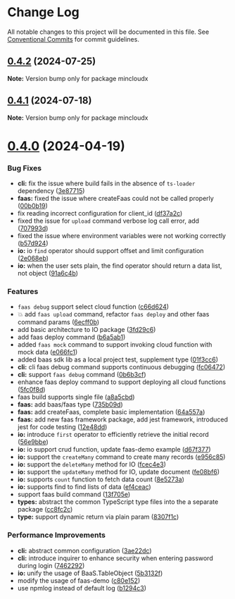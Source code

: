 # Change Log

All notable changes to this project will be documented in this file.
See [Conventional Commits](https://conventionalcommits.org) for commit guidelines.

## [0.4.2](https://github.com/anran758/mincloudx/compare/v4.0.2...v0.4.2) (2024-07-25)

**Note:** Version bump only for package mincloudx

## [0.4.1](https://github.com/anran758/mincloudx/compare/v4.0.1...v0.4.1) (2024-07-18)

**Note:** Version bump only for package mincloudx

# [0.4.0](https://github.com/anran758/mincloudx/compare/v0.1.1...v0.4.0) (2024-04-19)

### Bug Fixes

- **cli:** fix the issue where build fails in the absence of `ts-loader` dependency ([3e87715](https://github.com/anran758/mincloudx/commit/3e8771531d9a0f8cbaf8bd9fb2c11bcb393c9e11))
- **faas:** fixed the issue where createFaas could not be called properly ([00b0b19](https://github.com/anran758/mincloudx/commit/00b0b194ab165332fd3c9058649e89ce9e99e8f7))
- fix reading incorrect configuration for client_id ([df37a2c](https://github.com/anran758/mincloudx/commit/df37a2c8896a4b610a9c9afc48172da076b86f89))
- fixed the issue for `upload` command verbose log call error, add ([707993d](https://github.com/anran758/mincloudx/commit/707993d736753853e3d14fc8b1b617e5c59608be))
- fixed the issue where environment variables were not working correctly ([b57d924](https://github.com/anran758/mincloudx/commit/b57d924c9143ca84d4a7b653aed1daa6bf3f2918))
- **io:** io `find` operator should support offset and limit configuration ([2e068eb](https://github.com/anran758/mincloudx/commit/2e068eb81aa2fce1d0fdb150ab83d0467b9059a3))
- **io:** when the user sets plain, the find operator should return a data list, not object ([91a6c4b](https://github.com/anran758/mincloudx/commit/91a6c4b20a7024fd5f660ed0df6c953571d7be1a))

### Features

- `faas debug` support select cloud function ([c66d624](https://github.com/anran758/mincloudx/commit/c66d624b4fbd6ff31218a424694f9e08453955e6))
- 💥 add `faas upload` command, refactor `faas deploy` and other faas command params ([6ecff0b](https://github.com/anran758/mincloudx/commit/6ecff0bc52a3b5f3592d2f3a310c3626c1319847))
- add basic architecture to IO package ([3fd29c6](https://github.com/anran758/mincloudx/commit/3fd29c67a36da47ae831d31dbfc5c4379c03305d))
- add faas deploy command ([b6a5ab1](https://github.com/anran758/mincloudx/commit/b6a5ab18cd842941ae903871360ddc2f688376fb))
- added `faas mock` command to support invoking cloud function with mock data ([e066fc1](https://github.com/anran758/mincloudx/commit/e066fc107d63bb55e2f6f128429f93f7618ffba8))
- added baas sdk lib as a local project test, supplement type ([01f3cc6](https://github.com/anran758/mincloudx/commit/01f3cc6ab6a993a0f27f2c14deb1ec525e7c3c52))
- **cli:** cli faas debug command supports continuous debugging ([fc06472](https://github.com/anran758/mincloudx/commit/fc06472b46cb3ae3fffcddc0406fe44df94d4c3b))
- **cli:** support `faas debug` command ([0b6b3cf](https://github.com/anran758/mincloudx/commit/0b6b3cfbfc6594eb8ad1bc9d2e74ee4d057a3dd3))
- enhance faas deploy command to support deploying all cloud functions ([5fc0f8d](https://github.com/anran758/mincloudx/commit/5fc0f8d0e808ccc80a09ef4ab578de47b7c65a11))
- faas build supports single file ([a8a5cbd](https://github.com/anran758/mincloudx/commit/a8a5cbdc1a0db637fa8586c86f3adfbe28eb74d4))
- **faas:** add baas/faas type ([735b09d](https://github.com/anran758/mincloudx/commit/735b09d41de4f8659d765315a3dfb1d62f5b96f5))
- **faas:** add createFaas, complete basic implementation ([64a557a](https://github.com/anran758/mincloudx/commit/64a557a85aa64995e0a44a432d1f93b9f1a18306))
- **faas:** add new faas framework package, add jest framework, introduced jest for code testing ([12e48dd](https://github.com/anran758/mincloudx/commit/12e48dd7d07a8334f3f3ee52ce39bae807e93f6d))
- **io:** introduce `first` operator to efficiently retrieve the initial record ([56e9bbe](https://github.com/anran758/mincloudx/commit/56e9bbe1a1a22947380ee9289f6a19eae19b8f53))
- **io:** io support crud function, update faas-demo example ([d67f377](https://github.com/anran758/mincloudx/commit/d67f377c564d0935679c06d2c5c357d064321aae))
- **io:** support the `createMany` command to create many records ([e956c85](https://github.com/anran758/mincloudx/commit/e956c8541b403af50d5895c9c4c33161f246cfc3))
- **io:** support the `deleteMany` method for IO ([fcec4e3](https://github.com/anran758/mincloudx/commit/fcec4e3a292d88fb21695f767f8d64f641312655))
- **io:** support the `updateMany` method for IO, update document ([fe08bf6](https://github.com/anran758/mincloudx/commit/fe08bf6c75af054444a71197ecd815fb4b17f926))
- **io:** supports `count` function to fetch data count ([8e5273a](https://github.com/anran758/mincloudx/commit/8e5273ab80caa340fd6362481a2aa5d0b34c4d74))
- **io:** supports find to find lists of data ([ef4ceac](https://github.com/anran758/mincloudx/commit/ef4ceace80c70705c2462a62efd3dcdd9feb44e4))
- support faas build command ([13f705e](https://github.com/anran758/mincloudx/commit/13f705eb623b62d531ffc5825f0d60aed6e1c6ec))
- **types:** abstract the common TypeScript type files into the a separate package ([cc8fc2c](https://github.com/anran758/mincloudx/commit/cc8fc2cb64865a330043afc800150aca7abca6d1))
- **type:** support dynamic return via plain param ([8307f1c](https://github.com/anran758/mincloudx/commit/8307f1cfc864cc08f148e6cb184faa331c8445d8))

### Performance Improvements

- **cli:** abstract common configuration ([3ae22dc](https://github.com/anran758/mincloudx/commit/3ae22dc30c1086f3dd89a758a473c8dc1965b6b6))
- **cli:** introduce inquirer to enhance security when entering password during login ([7462292](https://github.com/anran758/mincloudx/commit/7462292dbf246df719d04c5089780bae085e91e3))
- **io:** unify the usage of BaaS.TableObject ([5b3132f](https://github.com/anran758/mincloudx/commit/5b3132f8d1e35ad038b3b222b0e9b52867f4868f))
- modify the usage of faas-demo ([c80e152](https://github.com/anran758/mincloudx/commit/c80e1523668e40887a115e0732d73055d9e9a490))
- use npmlog instead of default log ([b1294c3](https://github.com/anran758/mincloudx/commit/b1294c32ee4b808b4a779a888e029351dcaa6618))
